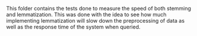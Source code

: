 This folder contains the tests done to measure the speed of both stemming and lemmatization.
This was done with the idea to see how much implementing lemmatization will slow down the preprocessing of data as well as the response time of the system when queried.
